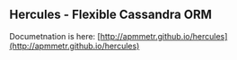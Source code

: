 ## Hercules - Flexible Cassandra ORM

Documetnation is here: [http://apmmetr.github.io/hercules](http://apmmetr.github.io/hercules)